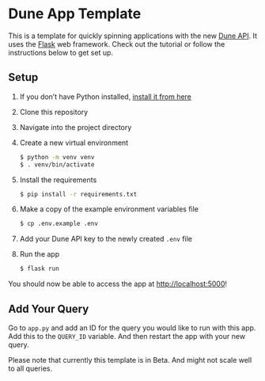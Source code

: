# Dune App Template

This is a template for quickly spinning applications with the new [Dune API](https://dune.com/docs/api/). It uses the [Flask](https://flask.palletsprojects.com/en/2.0.x/) web framework. Check out the tutorial or follow the instructions below to get set up.

## Setup

1. If you don’t have Python installed, [install it from here](https://www.python.org/downloads/)

2. Clone this repository

3. Navigate into the project directory

4. Create a new virtual environment

   ```bash
   $ python -m venv venv
   $ . venv/bin/activate
   ```

5. Install the requirements

   ```bash
   $ pip install -r requirements.txt
   ```

6. Make a copy of the example environment variables file

   ```bash
   $ cp .env.example .env
   ```

7. Add your Dune API key to the newly created `.env` file

8. Run the app

   ```bash
   $ flask run
   ```

You should now be able to access the app at [http://localhost:5000](http://localhost:5000)!

## Add Your Query
Go to `app.py` and add an ID for the query you would like to run with this app. Add this to the `QUERY_ID` variable.
And then restart the app with your new query.

Please note that currently this template is in Beta. And might not scale well to all queries.